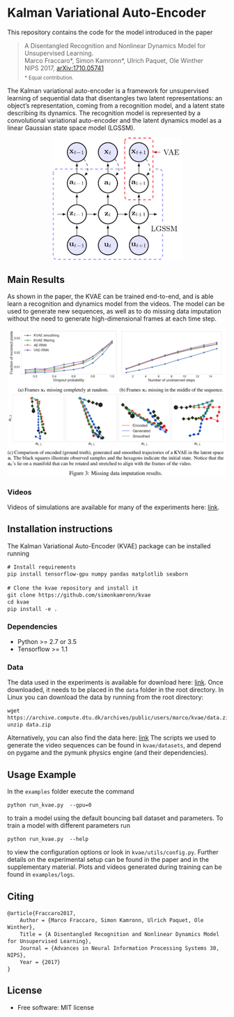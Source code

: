 # Kalman Variational Auto-Encoder
This repository contains the code for the model introduced in the paper
> A Disentangled Recognition and Nonlinear Dynamics Model for Unsupervised Learning.  
> Marco Fraccaro*, Simon Kamronn*, Ulrich Paquet, Ole Winther  
> NIPS 2017, [arXiv:1710.05741](https://arxiv.org/abs/1710.05741)  
> <sub>* Equal contribution.</sub>

The Kalman variational auto-encoder is a framework for unsupervised learning of sequential data that disentangles two latent representations: an object’s representation, coming from a recognition model, and a latent state describing its dynamics. The recognition model is represented by a convolutional variational auto-encoder and the latent dynamics model as a linear Gaussian state space model (LGSSM).
<div style="text-align:center"><img src="assets/kvae_figure.png" width="300"></div>

## Main Results
As shown in the paper, the KVAE can be trained end-to-end, and is able learn a recognition and dynamics model from the videos. 
The model can be used to generate new sequences, as well as to do missing data imputation without the need to generate high-dimensional frames at each time step.
<div style="text-align:center"><img src="assets/results.png" width="800"></div>

### Videos
Videos of simulations are available for many of the experiments here: [link](https://sites.google.com/view/kvae/home).

## Installation instructions
The Kalman Variational Auto-Encoder (KVAE) package can be installed running
```
# Install requirements
pip install tensorflow-gpu numpy pandas matplotlib seaborn

# Clone the kvae repository and install it
git clone https://github.com/simonkamronn/kvae
cd kvae
pip install -e .
```

### Dependencies
- Python >= 2.7 or 3.5
- Tensorflow >= 1.1

### Data
The data used in the experiments is available for download here: [link](https://archive.compute.dtu.dk/files/public/users/marco/kvae). Once downloaded, it needs to be placed in the `data` folder in the root directory.
In Linux you can download the data by running from the root directory:
```
wget https://archive.compute.dtu.dk/archives/public/users/marco/kvae/data.zip
unzip data.zip
```
Alternatively, you can also find the data here: [link](https://drive.google.com/drive/folders/0B7BmG5ubHI3UeDNLbVVXWDRVUnM?usp=sharing)
The scripts we used to generate the video sequences can be found in `kvae/datasets`, and depend on pygame and the pymunk physics engine (and their dependencies).


## Usage Example
In the `examples` folder execute the command
```
python run_kvae.py  --gpu=0
```
to train a model using the default bouncing ball dataset and parameters. To train a model with different parameters run
```
python run_kvae.py  --help
```
to view the configuration options or look in `kvae/utils/config.py`. Further details on the experimental setup can be found in the paper and in the supplementary material.
Plots and videos generated during training can be found in `examples/logs`.

## Citing
```
@article{Fraccaro2017,
    Author = {Marco Fraccaro, Simon Kamronn, Ulrich Paquet, Ole Winther},
    Title = {A Disentangled Recognition and Nonlinear Dynamics Model for Unsupervised Learning},
    Journal = {Advances in Neural Information Processing Systems 30, NIPS},
    Year = {2017}
}
```
## License
* Free software: MIT license
